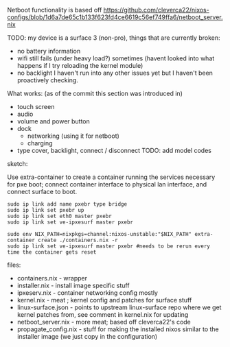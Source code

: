 Netboot functionality is based off https://github.com/cleverca22/nixos-configs/blob/1d6a7de65c1b133f623fd4ce6619c56ef749ffa6/netboot_server.nix

TODO:
my device is a surface 3 (non-pro), things that are currently broken:
- no battery information
- wifi still fails (under heavy load?) sometimes (havent looked into what happens if I try reloading the kernel module)
- no backlight
I haven't run into any other issues yet but I haven't been proactively checking.

What works: (as of the commit this section was introduced in)
- touch screen
- audio
- volume and power button
- dock
  - networking (using it for netboot)
  - charging
- type cover, backlight, connect / disconnect
TODO: add model codes

sketch:

Use extra-container to create a container running the services necessary for pxe boot;
connect container interface to physical lan interface, and connect surface to boot.

```
sudo ip link add name pxebr type bridge
sudo ip link set pxebr up
sudo ip link set eth0 master pxebr
sudo ip link set ve-ipxesurf master pxebr

sudo env NIX_PATH=nixpkgs=channel:nixos-unstable:"$NIX_PATH" extra-container create ./containers.nix -r
sudo ip link set ve-ipxesurf master pxebr #needs to be rerun every time the container gets reset
```

files:
- containers.nix - wrapper
- installer.nix - install image specific stuff
- ipxeserv.nix - container networking config mostly
- kernel.nix - meat ; kernel config and patches for surface stuff
- linux-surface.json - points to upstream linux-surface repo where we get kernel patches from, see comment in kernel.nix for updating
- netboot_server.nix - more meat; based off cleverca22's code
- propagate_config.nix - stuff for making the installed nixos similar to the installer image (we just copy in the configuration)

